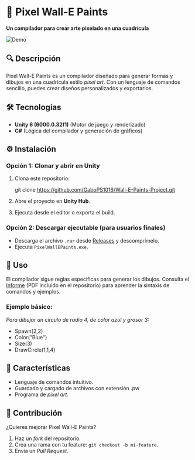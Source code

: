 # 🎨 Pixel Wall-E Paints  

**Un compilador para crear arte pixelado en una cuadrícula**  

![Demo](/Assets/Wall-E.png) 

## 🔍 Descripción  
Pixel Wall-E Paints es un compilador diseñado para generar formas y dibujos en una cuadrícula estilo *pixel art*. Con un lenguaje de comandos sencillo, puedes crear diseños personalizados y exportarlos.  

## 🛠 Tecnologías  
- **Unity 6 (6000.0.32f1)** (Motor de juego y renderizado)  
- **C#** (Lógica del compilador y generación de gráficos)  

## ⚙️ Instalación  
### Opción 1: Clonar y abrir en Unity  
1. Clona este repositorio:  

   git clone https://github.com/GaboPS1016/Wall-E-Paints-Project.git
  
2. Abre el proyecto en **Unity Hub**.  
3. Ejecuta desde el editor o exporta el build.  

### Opción 2: Descargar ejecutable (para usuarios finales)  
- Descarga el archivo `.rar` desde [Releases](https://github.com/GaboPS1016/Wall-E-Paints-Project/releases) y descomprímelo.  
- Ejecuta `PixelWallEPaints.exe`.  

## 📖 Uso  
El compilador sigue reglas específicas para generar los dibujos. Consulta el [Informe](/Informe.pdf) (PDF incluido en el repositorio) para aprender la sintaxis de comandos y ejemplos.  

### Ejemplo básico:  
*Para dibujar un círculo de radio 4, de color azul y grosor 3:*

 - Spawn(2,2)
 - Color("Blue")
 - Size(3)
 - DrawCircle(1,1,4)

## 🎯 Características  
- Lenguaje de comandos intuitivo.  
- Guardado y cargado de archivos con extensión .pw  
- Programa de *pixel art*.  

## 🤝 Contribución  
¿Quieres mejorar Pixel Wall-E Paints?  
1. Haz un *fork* del repositorio.  
2. Crea una rama con tu feature: `git checkout -b mi-feature`.  
3. Envía un *Pull Request*.  